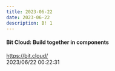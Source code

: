 ```yaml
---
title: 2023-06-22
date: 2023-06-22
description: B! 1
---
```


#### Bit Cloud: Build together in components
https://bit.cloud/<br>
2023/06/22 00:22:31<br>



